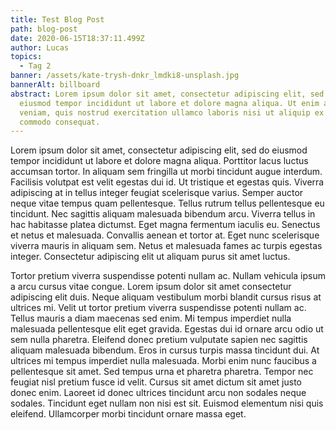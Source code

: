 ```yaml
---
title: Test Blog Post
path: blog-post
date: 2020-06-15T18:37:11.499Z
author: Lucas
topics:
  - Tag 2
banner: /assets/kate-trysh-dnkr_lmdki8-unsplash.jpg
bannerAlt: billboard
abstract: Lorem ipsum dolor sit amet, consectetur adipiscing elit, sed do
  eiusmod tempor incididunt ut labore et dolore magna aliqua. Ut enim ad minim
  veniam, quis nostrud exercitation ullamco laboris nisi ut aliquip ex ea
  commodo consequat.
---
```


Lorem ipsum dolor sit amet, consectetur adipiscing elit, sed do eiusmod tempor incididunt ut labore et dolore magna aliqua. Porttitor lacus luctus accumsan tortor. In aliquam sem fringilla ut morbi tincidunt augue interdum. Facilisis volutpat est velit egestas dui id. Ut tristique et egestas quis. Viverra adipiscing at in tellus integer feugiat scelerisque varius. Semper auctor neque vitae tempus quam pellentesque. Tellus rutrum tellus pellentesque eu tincidunt. Nec sagittis aliquam malesuada bibendum arcu. Viverra tellus in hac habitasse platea dictumst. Eget magna fermentum iaculis eu. Senectus et netus et malesuada. Convallis aenean et tortor at. Eget nunc scelerisque viverra mauris in aliquam sem. Netus et malesuada fames ac turpis egestas integer. Consectetur adipiscing elit ut aliquam purus sit amet luctus.

Tortor pretium viverra suspendisse potenti nullam ac. Nullam vehicula ipsum a arcu cursus vitae congue. Lorem ipsum dolor sit amet consectetur adipiscing elit duis. Neque aliquam vestibulum morbi blandit cursus risus at ultrices mi. Velit ut tortor pretium viverra suspendisse potenti nullam ac. Tellus mauris a diam maecenas sed enim. Mi tempus imperdiet nulla malesuada pellentesque elit eget gravida. Egestas dui id ornare arcu odio ut sem nulla pharetra. Eleifend donec pretium vulputate sapien nec sagittis aliquam malesuada bibendum. Eros in cursus turpis massa tincidunt dui. At ultrices mi tempus imperdiet nulla malesuada. Morbi enim nunc faucibus a pellentesque sit amet. Sed tempus urna et pharetra pharetra. Tempor nec feugiat nisl pretium fusce id velit. Cursus sit amet dictum sit amet justo donec enim. Laoreet id donec ultrices tincidunt arcu non sodales neque sodales. Tincidunt eget nullam non nisi est sit. Euismod elementum nisi quis eleifend. Ullamcorper morbi tincidunt ornare massa eget.
